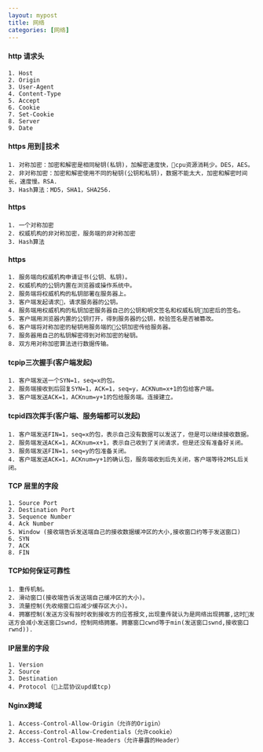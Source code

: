 ```yaml
---
layout: mypost
title: 网络
categories: [网络]
---
```

#### http 请求头
```
1. Host
2. Origin
3. User-Agent
4. Content-Type
5. Accept
6. Cookie
7. Set-Cookie
8. Server
9. Date
```
#### https 用到技术
```
1. 对称加密：加密和解密是相同秘钥(私钥)，加解密速度快，cpu资源消耗少。DES，AES。
2. 非对称加密：加密和解密使用不同的秘钥(公钥和私钥)，数据不能太大，加密和解密时间长，速度慢。RSA.
3. Hash算法：MD5，SHA1，SHA256.
```
#### https
```
1. 一个对称加密
2. 权威机构的非对称加密，服务端的非对称加密
3. Hash算法
```

#### https
```
1. 服务端向权威机构申请证书(公钥、私钥)。
2. 权威机构的公钥内置在浏览器或操作系统中。
2. 服务端将权威机构的私钥部署在服务器上。
3. 客户端发起请求，请求服务器的公钥。
4. 服务端用权威机构的私钥加密服务器自己的公钥和明文签名和权威私钥加密后的签名。
5. 客户端用浏览器内置的公钥打开，得到服务器的公钥，校验签名是否被篡改。
6. 客户端将对称加密的秘钥用服务端的公钥加密传给服务器。
7. 服务器用自己的私钥解密得到对称加密的秘钥。
8. 双方用对称加密算法进行数据传输。
```

#### tcpip三次握手(客户端发起)
```
1. 客户端发送一个SYN=1，seq=x的包。
2. 服务端接收到后回复SYN=1，ACK=1，seq=y，ACKNum=x+1的包给客户端。
3. 客户端发送ACK=1，ACKnum=y+1的包给服务端。连接建立。
```
#### tcpid四次挥手(客户端、服务端都可以发起)
```
1. 客户端发送FIN=1，seq=x的包，表示自己没有数据可以发送了，但是可以继续接收数据。
2. 服务端发送ACK=1，ACKnum=x+1，表示自己收到了关闭请求，但是还没有准备好关闭。
3. 服务端发送FIN=1，seq=y的包准备关闭。
4. 客户端发送ACK=1，ACKnum=y+1的确认包，服务端收到后先关闭，客户端等待2MSL后关闭。
```
#### TCP 层里的字段
```
1. Source Port
2. Destination Port
3. Sequence Number
4. Ack Number
5. Window (接收端告诉发送端自己的接收数据缓冲区的大小,接收窗口约等于发送窗口)
6. SYN
7. ACK
8. FIN
```
#### TCP如何保证可靠性
```
1. 重传机制。
2. 滑动窗口(接收端告诉发送端自己缓冲区的大小)。
3. 流量控制(先收缩窗口后减少缓存区大小)。
4. 拥塞控制(发送方没有按时收到接收方的应答报文,出现重传就认为是网络出现拥塞,这时发送方会减小发送窗口swnd，控制网络拥塞。拥塞窗口cwnd等于min(发送窗口swnd,接收窗口rwnd)).
```
#### IP层里的字段
```
1. Version
2. Source
3. Destination
4. Protocol (上层协议upd或tcp)
```

#### Nginx跨域
```
1. Access-Control-Allow-Origin（允许的Origin）
2. Access-Control-Allow-Credentials（允许cookie）
3. Access-Control-Expose-Headers（允许暴露的Header）
```
